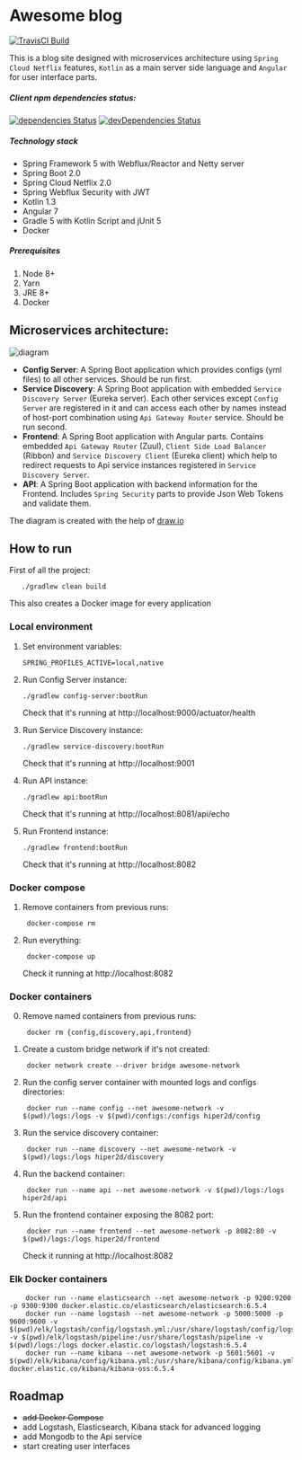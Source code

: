 Awesome blog
=============

[![TravisCI Build](https://travis-ci.org/hiper2d/awesome-blog.svg)](https://travis-ci.org/hiper2d/awesome-blog)

This is a blog site designed with microservices architecture using `Spring Cloud Netflix` features, `Kotlin` as a main server side language and `Angular` for user interface parts.

##### Client npm dependencies status:

[![dependencies Status](https://david-dm.org/hiper2d/awesome-blog/status.svg?path=client)](https://david-dm.org/hiper2d/awesome-blog?path=frontend/src/main/ng)
[![devDependencies Status](https://david-dm.org/hiper2d/awesome-blog/dev-status.svg?path=frontend/src/main/ng)](https://david-dm.org/hiper2d/awesome-blog?path=frontend/src/main/ng&type=dev)

##### Technology stack
* Spring Framework 5 with Webflux/Reactor and Netty server
* Spring Boot 2.0
* Spring Cloud Netflix 2.0
* Spring Webflux Security with JWT
* Kotlin 1.3
* Angular 7
* Gradle 5 with Kotlin Script and jUnit 5
* Docker

##### Prerequisites
1. Node 8+
2. Yarn
3. JRE 8+
4. Docker

## Microservices architecture:

![diagram](https://raw.githubusercontent.com/hiper2d/awesome-blog/master/docs/uml/services-diagram.png)

- **Config Server**: A Spring Boot application which provides configs (yml files) to all other services. Should be run first.
- **Service Discovery**: A Spring Boot application with embedded `Service Discovery Server` (Eureka server). Each other services except `Config Server` are registered in it and can access each other by names instead of host-port combination using `Api Gateway Router` service. Should be run second.
- **Frontend**: A Spring Boot application with Angular parts. Contains embedded `Api Gateway Router` (Zuul), `Client Side Load Balancer` (Ribbon) and `Service Discovery Client` (Eureka client) which help to redirect requests to Api service instances registered in `Service Discovery Server`.
- **API**: A Spring Boot application with backend information for the Frontend. Includes `Spring Security` parts to provide Json Web Tokens and validate them.

The diagram is created with the help of [draw.io](https://draw.io)

## How to run

First of all the project:
   
       ./gradlew clean build

This also creates a Docker image for every application

### Local environment

1. Set environment variables:

       SPRING_PROFILES_ACTIVE=local,native

2. Run Config Server instance:

       ./gradlew config-server:bootRun

   Check that it's running at http://localhost:9000/actuator/health

3. Run Service Discovery instance:

       ./gradlew service-discovery:bootRun

   Check that it's running at http://localhost:9001

4. Run API instance:

       ./gradlew api:bootRun

   Check that it's running at http://localhost:8081/api/echo

4. Run Frontend instance:

       ./gradlew frontend:bootRun

   Check that it's running at http://localhost:8082

### Docker compose

1. Remove containers from previous runs:

        docker-compose rm

2. Run everything:

        docker-compose up

   Check it running at http://localhost:8082

### Docker containers

0. Remove named containers from previous runs:

        docker rm {config,discovery,api,frontend}

1. Create a custom bridge network if it's not created:

        docker network create --driver bridge awesome-network
        
2. Run the config server container with mounted logs and configs directories:

        docker run --name config --net awesome-network -v $(pwd)/logs:/logs -v $(pwd)/configs:/configs hiper2d/config  
        
3. Run the service discovery container:

        docker run --name discovery --net awesome-network -v $(pwd)/logs:/logs hiper2d/discovery

4. Run the backend container:

        docker run --name api --net awesome-network -v $(pwd)/logs:/logs hiper2d/api
   
5. Run the frontend container exposing the 8082 port:

        docker run --name frontend --net awesome-network -p 8082:80 -v $(pwd)/logs:/logs hiper2d/frontend  

   Check it running at http://localhost:8082
        
### Elk Docker containers

        docker run --name elasticsearch --net awesome-network -p 9200:9200 -p 9300:9300 docker.elastic.co/elasticsearch/elasticsearch:6.5.4
        docker run --name logstash --net awesome-network -p 5000:5000 -p 9600:9600 -v $(pwd)/elk/logstash/config/logstash.yml:/usr/share/logstash/config/logstash.yml -v $(pwd)/elk/logstash/pipeline:/usr/share/logstash/pipeline -v $(pwd)/logs:/logs docker.elastic.co/logstash/logstash:6.5.4
        docker run --name kibana --net awesome-network -p 5601:5601 -v $(pwd)/elk/kibana/config/kibana.yml:/usr/share/kibana/config/kibana.yml docker.elastic.co/kibana/kibana-oss:6.5.4
        
## Roadmap

- ~~add Docker Compose~~
- add Logstash, Elasticsearch, Kibana stack for advanced logging
- add Mongodb to the Api service
- start creating user interfaces
